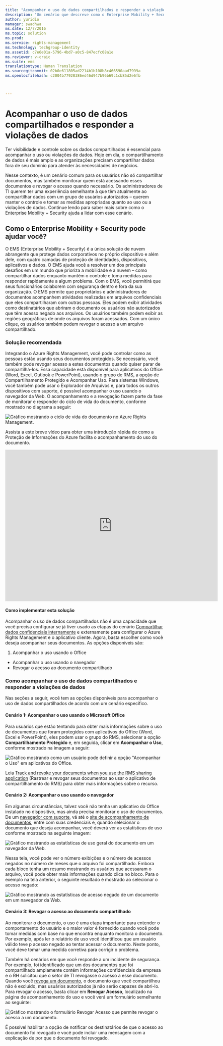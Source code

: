 ```yaml
---
title: "Acompanhar o uso de dados compartilhados e responder a violações de dados | Azure Rights Management"
description: "Um cenário que descreve como o Enterprise Mobility + Security pode ser usado para controlar o uso de dados compartilhados e responder a violações de dados, aproveitando os recursos do Azure Rights Management."
author: yuridio
manager: swadhwa
ms.date: 12/7/2016
ms.topic: solution
ms.prod: 
ms.service: rights-management
ms.technology: techgroup-identity
ms.assetid: c7e6e01a-5796-4bd7-a0c5-847ecfc08a1e
ms.reviewer: v-craic
ms.suite: ems
translationtype: Human Translation
ms.sourcegitcommit: 02b0e611805ad2214b1b108b8c466590aad7999a
ms.openlocfilehash: c2004b77928386ed46d947b96b69c1cb85d2e6fb



---
```


# <a name="track-usage-of-shared-data-and-respond-to-data-abuse"></a>Acompanhar o uso de dados compartilhados e responder a violações de dados

Ter visibilidade e controle sobre os dados compartilhados é essencial para acompanhar o uso ou violações de dados. Hoje em dia, o compartilhamento de dados é mais amplo e as organizações precisam compartilhar dados fora de seu domínio para atender às necessidades de negócios.

Nesse contexto, é um cenário comum para os usuários não só compartilhar documentos, mas também monitorar quem está acessando esses documentos e revogar o acesso quando necessário. Os administradores de TI querem ter uma experiência semelhante à que têm atualmente ao compartilhar dados com um grupo de usuários autorizados – querem manter o controle e tomar as medidas apropriadas quanto ao uso ou a violações de dados. Continue lendo para saber mais sobre como o Enterprise Mobility + Security ajuda a lidar com esse cenário.

## <a name="how-can-enterprise-mobility-security-help-you"></a>Como o Enterprise Mobility + Security pode ajudar você?
O EMS (Enterprise Mobility + Security) é a única solução de nuvem abrangente que protege dados corporativos no próprio dispositivo e além dele, com quatro camadas de proteção de identidades, dispositivos, aplicativos e dados. O EMS ajuda você a resolver um dos principais desafios em um mundo que prioriza a mobilidade e a nuvem – como compartilhar dados enquanto mantém o controle e toma medidas para responder rapidamente a algum problema. Com o EMS, você permitirá que seus funcionários colaborem com segurança dentro e fora da sua organização. O EMS permite que proprietários e administradores de documentos acompanhem atividades realizadas em arquivos confidenciais que eles compartilharam com outras pessoas. Eles podem exibir atividades como destinatários que abriram o documento ou usuários não autorizados que têm acesso negado aos arquivos. Os usuários também podem exibir as regiões geográficas de onde os arquivos foram acessados. Com um único clique, os usuários também podem revogar o acesso a um arquivo compartilhado.

### <a name="recommended-solution"></a>Solução recomendada
Integrando o Azure Rights Management, você pode controlar como as pessoas estão usando seus documentos protegidos. Se necessário, você também pode revogar acesso a estes documentos quando quiser parar de compartilhá-los. Essa capacidade está disponível para aplicativos do Office (Word, Excel, Outlook e PowerPoint), usando o grupo de RMS, a opção de Compartilhamento Protegido e Acompanhar Uso. Para sistemas Windows, você também pode usar o Explorador de Arquivos e, para todos os outros dispositivos com suporte, é possível acompanhar o uso usando o navegador da Web. O acompanhamento e a revogação fazem parte da fase de monitorar e responder do ciclo de vida do documento, conforme mostrado no diagrama a seguir:

![Gráfico mostrando o ciclo de vida do documento no Azure Rights Management.](./media/infoprotect-track-usage-scenario/infoprotect-track-usage-scenario-fig1.png)

Assista a este breve vídeo para obter uma introdução rápida de como a Proteção de Informações do Azure facilita o acompanhamento do uso do documento.

<iframe width="675" height="480" src="https://sec.ch9.ms/ch9/76ac/35499c0a-859c-4a3e-9a5c-fa4e5d0e76ac/AzureRMSDocumentTrackingandRevocation_high.mp4 " frameborder="0" allowfullscreen></iframe>

#### <a name="how-to-implement-this-solution"></a>Como implementar esta solução
Acompanhar o uso de dados compartilhados não é uma capacidade que você precisa configurar se já tiver usado as etapas do cenário [Compartilhar dados confidenciais internamente](https://docs.microsoft.com/enterprise-mobility-security/solutions/share-sensitive-data) e externamente para configurar o Azure Rights Management e o aplicativo cliente. Agora, basta escolher como você deseja acompanhar seus documentos. As opções disponíveis são:

1. Acompanhar o uso usando o Office
- Acompanhar o uso usando o navegador
- Revogar o acesso ao documento compartilhado

### <a name="how-to-track-usage-of-shared-data-and-respond-to-data-abuse"></a>Como acompanhar o uso de dados compartilhados e responder a violações de dados
Nas seções a seguir, você tem as opções disponíveis para acompanhar o uso de dados compartilhados de acordo com um cenário específico.

#### <a name="scenario-1-track-usage-using-microsoft-office"></a>Cenário 1: Acompanhar o uso usando o Microsoft Office
Para usuários que estão tentando para obter mais informações sobre o uso de documentos que foram protegidos com aplicativos do Office (Word, Excel e PowerPoint), eles podem usar o grupo do RMS, selecionar a opção **Compartilhamento Protegido** e, em seguida, clicar em **Acompanhar o Uso**, conforme mostrado na imagem a seguir:

![Gráfico mostrando como um usuário pode definir a opção "Acompanhar o Uso" em aplicativos do Office.](./media/infoprotect-track-usage-scenario/infoprotect-track-usage-scenario-fig2.png)

Leia [Track and revoke your documents when you use the RMS sharing application](https://docs.microsoft.com/information-protection/rms-client/sharing-app-track-revoke) (Rastrear e revogar seus documentos ao usar o aplicativo de compartilhamento do RMS) para obter mais informações sobre o recurso.

#### <a name="scenario-2-track-usage-using-browser"></a>Cenário 2: Acompanhar o uso usando o navegador
Em algumas circunstâncias, talvez você não tenha um aplicativo do Office instalado no dispositivo, mas ainda precisa monitorar o uso de documentos. De um [navegador com suporte](https://docs.microsoft.com/rights-management/rms-client/sharing-app-track-revoke), vá até o [site de acompanhamento de documentos](http://go.microsoft.com/fwlink/?LinkId=529562), entre com suas credenciais e, quando selecionar o documento que deseja acompanhar, você deverá ver as estatísticas de uso conforme mostrado na seguinte imagem:

![Gráfico mostrando as estatísticas de uso geral do documento em um navegador da Web.](./media/infoprotect-track-usage-scenario/infoprotect-track-usage-scenario-fig3.png)

Nessa tela, você pode ver o número exibições e o número de acessos negados no número de meses que o arquivo foi compartilhado. Embora cada bloco tenha um resumo mostrando os usuários que acessaram o arquivo, você pode obter mais informações quando clica no bloco. Para o exemplo na tela anterior, o seguinte resultado é mostrado ao selecionar o acesso negado:

![Gráfico mostrando as estatísticas de acesso negado de um documento em um navegador da Web.](./media/infoprotect-track-usage-scenario/infoprotect-track-usage-scenario-fig4.png)

#### <a name="scenario-3-revoke-access-to-shared-document"></a>Cenário 3: Revogar o acesso ao documento compartilhado

Ao monitorar o documento, o uso é uma etapa importante para entender o comportamento do usuário e o maior valor é fornecido quando você pode tomar medidas com base no que encontra enquanto monitora o documento. Por exemplo, após ler o relatório de uso você identificou que um usuário válido teve p acesso negado ao tentar acessar o documento. Neste ponto, você deve tomar uma medida corretiva para corrigir o problema.

Também há cenários em que você responde a um incidente de segurança. Por exemplo, foi identificado que um dos documentos que foi compartilhado amplamente contém informações confidenciais da empresa e o RH solicitou que o setor de TI revogasse o acesso a esse documento. Quando você [revoga um documento](https://docs.microsoft.com/rights-management/rms-client/sharing-app-track-revoke), o documento que você compartilhou não é excluído, mas usuários autorizados já não serão capazes de abri-lo. Para revogar o acesso, basta clicar em **Revogar Acesso**, localizado na página de acompanhamento do uso e você verá um formulário semelhante ao seguinte:

![Gráfico mostrando o formulário Revogar Acesso que permite revogar o acesso a um documento.](./media/infoprotect-track-usage-scenario/infoprotect-track-usage-scenario-fig5.png)

É possível habilitar a opção de notificar os destinatários de que o acesso ao documento foi revogado e você pode incluir uma mensagem com a explicação de por que o documento foi revogado.



<!--HONumber=Dec16_HO2-->



